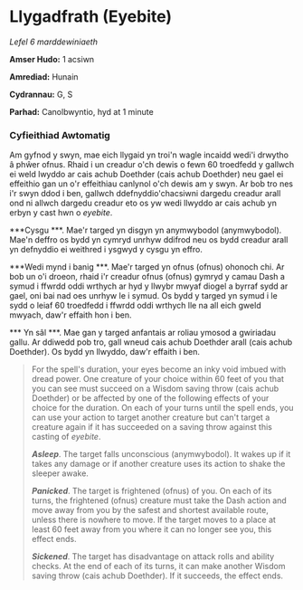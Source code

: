 # Llygadfrath (Eyebite)

*Lefel 6 marddewiniaeth*

**Amser Hudo:** 1 acsiwn

**Amrediad:** Hunain

**Cydrannau:** G, S

**Parhad:** Canolbwyntio, hyd at 1 minute

### Cyfieithiad Awtomatig

Am gyfnod y swyn, mae eich llygaid yn troi'n wagle incaidd wedi'i drwytho â phŵer ofnus. Rhaid i un creadur o'ch dewis o fewn 60 troedfedd y gallwch ei weld lwyddo ar cais achub Doethder (cais achub Doethder) neu gael ei effeithio gan un o'r effeithiau canlynol o'ch dewis am y swyn. Ar bob tro nes i'r swyn ddod i ben, gallwch ddefnyddio'chacsiwni dargedu creadur arall ond ni allwch dargedu creadur eto os yw wedi llwyddo ar cais achub yn erbyn y cast hwn o *eyebite*.

***Cysgu ***. Mae'r targed yn disgyn yn anymwybodol (anymwybodol). Mae'n deffro os bydd yn cymryd unrhyw ddifrod neu os bydd creadur arall yn defnyddio ei weithred i ysgwyd y cysgu yn effro.

***Wedi mynd i banig ***. Mae'r targed yn ofnus (ofnus) ohonoch chi. Ar bob un o'i droeon, rhaid i'r creadur ofnus (ofnus) gymryd y camau Dash a symud i ffwrdd oddi wrthych ar hyd y llwybr mwyaf diogel a byrraf sydd ar gael, oni bai nad oes unrhyw le i symud. Os bydd y targed yn symud i le sydd o leiaf 60 troedfedd i ffwrdd oddi wrthych lle na all eich gweld mwyach, daw'r effaith hon i ben.

*** Yn sâl ***. Mae gan y targed anfantais ar roliau ymosod a gwiriadau gallu. Ar ddiwedd pob tro, gall wneud cais achub Doethder arall (cais achub Doethder). Os bydd yn llwyddo, daw'r effaith i ben.

>  For the spell's duration, your eyes become an inky void imbued with dread power. One creature of your choice within 60 feet of you that you can see must succeed on a Wisdom saving throw (cais achub Doethder) or be affected by one of the following effects of your choice for the duration. On each of your turns until the spell ends, you can use your action to target another creature but can't target a creature again if it has succeeded on a saving throw against this casting of *eyebite*.
>  
>  ***Asleep***. The target falls unconscious (anymwybodol). It wakes up if it takes any damage or if another creature uses its action to shake the sleeper awake.
>  
>  ***Panicked***. The target is frightened (ofnus) of you. On each of its turns, the frightened (ofnus) creature must take the Dash action and move away from you by the safest and shortest available route, unless there is nowhere to move. If the target moves to a place at least 60 feet away from you where it can no longer see you, this effect ends.
>  
>  ***Sickened***. The target has disadvantage on attack rolls and ability checks. At the end of each of its turns, it can make another Wisdom saving throw (cais achub Doethder). If it succeeds, the effect ends.